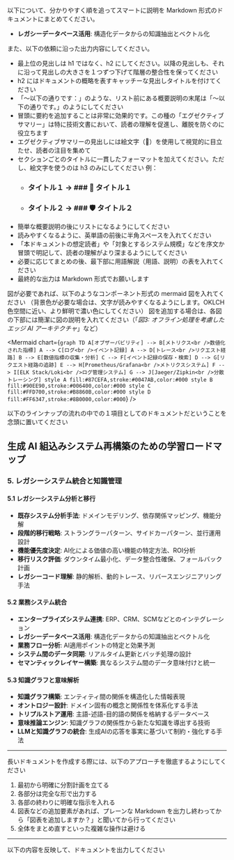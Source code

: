 以下について、分かりやすく順を追ってスマートに説明を Markdown 形式のドキュメントにまとめてください。

- **レガシーデータベース活用**: 構造化データからの知識抽出とベクトル化

また、以下の依頼に沿った出力内容にしてください。
- 最上位の見出しは h1 ではなく、h2 にしてください。以降の見出しも、それに沿って見出しの大きさを１つずつ下げて階層の整合性を保ってください
- h2 にはドキュメントの概略を表すキャッチーな見出しタイトルを付けてください
- 「～以下の通りです：」のような、リスト前にある概要説明の末尾は「～以下の通りです。」のようにしてください
- 冒頭に要約を追加することは非常に効果的です。この種の「エグゼクティブサマリー」は特に技術文書において、読者の理解を促進し、離脱を防ぐのに役立ちます
- エグゼクティブサマリーの見出しには絵文字（🔑）を使用して視覚的に目立たせ、読者の注目を集めて
- セクションごとのタイトルに一貫したフォーマットを加えてください。ただし、絵文字を使うのは h3 のみにしてください
 例：
   * ### タイトル１ → ### 🔧 タイトル１
   * ### タイトル２ → ### 🛡️ タイトル２
- 簡単な概要説明の後にリストになるようにしてください
- 読みやすくなるように、英単語の前後に半角スペースを入れてください
- 「本ドキュメントの想定読者」や「対象とするシステム規模」などを序文か冒頭で明記して、読者の理解がより深まるようにしてください
- 必要に応じてまとめの後、最下部に用語解説（用語、説明）の表を入れてください
- 最終的な出力は Markdown 形式でお願いします

図が必要であれば、以下のようなコンポーネント形式の mermaid 図を入れてください
（背景色が必要な場合は、文字が読みやすくなるようにします。OKLCH色空間に近い、より鮮明で濃い色にしてください）
図を追加する場合は、各図の下部には簡潔に図の説明を入れてください（「*図3: オフライン処理を考慮したエッジ AI アーキテクチャ*」など）

<Mermaid chart={`
graph TD
    A[オブザーバビリティ] --> B[メトリクス<br />数値化された指標]
    A --> C[ログ<br />イベント記録]
    A --> D[トレース<br />リクエスト経路]
    B --> E[数値指標の収集・分析]
    C --> F[イベント記録の保存・検索]
    D --> G[リクエスト経路の追跡]
    E --> H[Prometheus/Grafana<br />メトリクスシステム]
    F --> I[ELK Stack/Loki<br />ログ管理システム]
    G --> J[Jaeger/Zipkin<br />分散トレーシング]
    style A fill:#87CEFA,stroke:#0047AB,color:#000
    style B fill:#90EE90,stroke:#006400,color:#000
    style C fill:#FFD700,stroke:#B8860B,color:#000
    style D fill:#FF6347,stroke:#8B0000,color:#000
`} />

以下のラインナップの流れの中での１項目としてのドキュメントだということを念頭に置いてください

## 生成 AI 組込みシステム再構築のための学習ロードマップ

### 5. レガシーシステム統合と知識管理

#### 5.1 レガシーシステム分析と移行

- **既存システム分析手法**: ドメインモデリング、依存関係マッピング、機能分解
- **段階的移行戦略**: ストラングラーパターン、サイドカーパターン、並行運用設計
- **機能優先度決定**: AI化による価値の高い機能の特定方法、ROI分析
- **移行リスク評価**: ダウンタイム最小化、データ整合性確保、フォールバック計画
- **レガシーコード理解**: 静的解析、動的トレース、リバースエンジニアリング手法

#### 5.2 業務システム統合

- **エンタープライズシステム連携**: ERP、CRM、SCMなどとのインテグレーション
- **レガシーデータベース活用**: 構造化データからの知識抽出とベクトル化
- **業務フロー分析**: AI適用ポイントの特定と効果予測
- **システム間のデータ同期**: リアルタイム更新とバッチ処理の設計
- **セマンティックレイヤー構築**: 異なるシステム間のデータ意味付けと統一

#### 5.3 知識グラフと意味解析

- **知識グラフ構築**: エンティティ間の関係を構造化した情報表現
- **オントロジー設計**: ドメイン固有の概念と関係性を体系化する手法
- **トリプルストア運用**: 主語-述語-目的語の関係を格納するデータベース
- **意味推論エンジン**: 知識グラフの関係性から新たな知識を導出する技術
- **LLMと知識グラフの統合**: 生成AIの応答を事実に基づいて制約・強化する手法
---

長いドキュメントを作成する際には、以下のアプローチを徹底するようにしてください

1. 最初から明確に分割計画を立てる
2. 各部分は完全な形で出力する
3. 各部の終わりに明確な指示を入れる
4. 図表などの追加要素があれば、プレーンな Markdown を出力し終わってから「図表を追加しますか？」と聞いてから行ってください
5. 全体をまとめ直すといった複雑な操作は避ける

---

以下の内容を反映して、ドキュメントを出力してください
